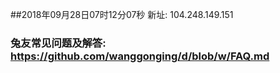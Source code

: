 ##2018年09月28日07时12分07秒 新址: 104.248.149.151
### 兔友常见问题及解答: https://github.com/wanggonging/d/blob/w/FAQ.md

